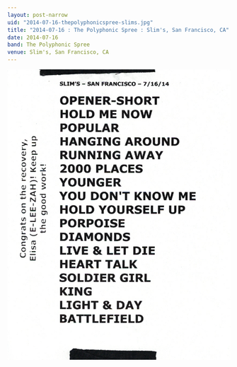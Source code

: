 ```yaml
---
layout: post-narrow
uid: "2014-07-16-thepolyphonicspree-slims.jpg"
title: "2014-07-16 : The Polyphonic Spree : Slim's, San Francisco, CA"
date: 2014-07-16
band: The Polyphonic Spree
venue: Slim's, San Francisco, CA
---
```


<div class="showcase">
  <img src="/img/2014/07/20140716-ThePolyphonicSpree-Slims.jpg" alt="2014-07-16-thepolyphonicspree-slims.jpg">
</div>
